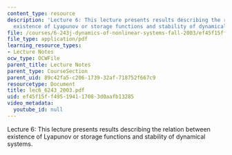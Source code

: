 ```yaml
---
content_type: resource
description: 'Lecture 6: This lecture presents results describing the relation between
  existence of Lyapunov or storage functions and stability of dynamical systems.'
file: /courses/6-243j-dynamics-of-nonlinear-systems-fall-2003/ef45f15ff495194117083d0aafb13285_lec6_6243_2003.pdf
file_type: application/pdf
learning_resource_types:
- Lecture Notes
ocw_type: OCWFile
parent_title: Lecture Notes
parent_type: CourseSection
parent_uid: 89c42fa5-c206-1739-32af-718752f667c9
resourcetype: Document
title: lec6_6243_2003.pdf
uid: ef45f15f-f495-1941-1708-3d0aafb13285
video_metadata:
  youtube_id: null
---
```

Lecture 6: This lecture presents results describing the relation between existence of Lyapunov or storage functions and stability of dynamical systems.

